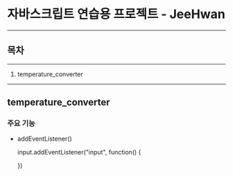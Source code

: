 # 자바스크립트 연습용 프로젝트 - JeeHwan

---

## 목차

---

1. temperature_converter

---

## temperature_converter

### 주요 기능

- addEventListener()

  input.addEventListener("input", function() {

  })

